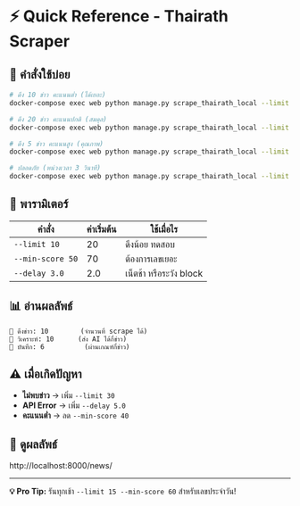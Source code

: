 # ⚡ Quick Reference - Thairath Scraper

## 🚀 คำสั่งใช้บ่อย

```bash
# ดึง 10 ข่าว คะแนนต่ำ (ได้เยอะ)
docker-compose exec web python manage.py scrape_thairath_local --limit 10 --min-score 50

# ดึง 20 ข่าว คะแนนปกติ (สมดุล) 
docker-compose exec web python manage.py scrape_thairath_local --limit 20 --min-score 60

# ดึง 5 ข่าว คะแนนสูง (คุณภาพ)
docker-compose exec web python manage.py scrape_thairath_local --limit 5 --min-score 80

# ปลอดภัย (หน่วงเวลา 3 วินาที)
docker-compose exec web python manage.py scrape_thairath_local --limit 10 --delay 3.0
```

## 🎯 พารามิเตอร์

| คำสั่ง | ค่าเริ่มต้น | ใช้เมื่อไร |
|--------|-------------|-----------|
| `--limit 10` | 20 | ดึงน้อย ทดสอบ |
| `--min-score 50` | 70 | ต้องการเลขเยอะ |
| `--delay 3.0` | 2.0 | เน็ตช้า หรือระวัง block |

## 📊 อ่านผลลัพธ์

```
📰 ดึงข่าว: 10        (จำนวนที่ scrape ได้)
🤖 วิเคราะห์: 10      (ส่ง AI ได้กี่ข่าว)  
💾 บันทึก: 6          (ผ่านเกณฑ์กี่ข่าว)
```

## ⚠️ เมื่อเกิดปัญหา

- **ไม่พบข่าว** → เพิ่ม `--limit 30`
- **API Error** → เพิ่ม `--delay 5.0`  
- **คะแนนต่ำ** → ลด `--min-score 40`

## 📱 ดูผลลัพธ์

http://localhost:8000/news/

---
**💡 Pro Tip:** รันทุกเช้า `--limit 15 --min-score 60` สำหรับเลขประจำวัน!